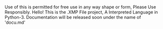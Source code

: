 Use of this is permitted for free use in any way shape or form, Please Use Responsibly.
Hello! This is the .XMP File project, A Interpreted Language in Python-3.
Documentation will be released soon under the name of 'docu.md'
